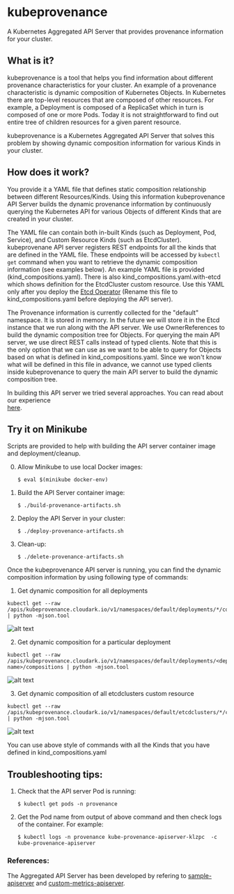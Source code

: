 # kubeprovenance

A Kubernetes Aggregated API Server that provides provenance information for your cluster.


## What is it?

kubeprovenance is a tool that helps you find information about different provenance characteristics
for your cluster. An example of a provenance characteristic is dynamic composition of Kubernetes Objects. 
In Kubernetes there are top-level resources that are composed of other resources. 
For example, a Deployment is composed of a ReplicaSet which in turn is composed of one or more Pods. 
Today it is not straightforward to find out entire tree of children resources for a given parent resource.

kubeprovenance is a Kubernetes Aggregated API Server that solves this problem by showing
dynamic composition information for various Kinds in your cluster. 


## How does it work?

You provide it a YAML file that defines static composition relationship between different Resources/Kinds.
Using this information kubeprovenance API Server builds the dynamic provenance information by 
continuously querying the Kubernetes API for various Objects of different Kinds that are created in your cluster.

The YAML file can contain both in-built Kinds (such as Deployment, Pod, Service), and
Custom Resource Kinds (such as EtcdCluster).
kubeprovenane API server registers REST endpoints for all the kinds that are defined in the YAML file.
These endpoints will be accessed by `kubectl get` command when you want to retrieve the dynamic
composition information (see examples below). An example YAML file is provided (kind_compositions.yaml).
There is also kind_compositions.yaml.with-etcd which shows definition for the EtcdCluster custom resource.
Use this YAML only after you deploy the [Etcd Operator](https://github.com/coreos/etcd-operator)
(Rename this file to kind_compositions.yaml before deploying the API server).

The Provenance information is currently collected for the "default" namespace.
It is stored in memory. In the future we will store it in the Etcd instance that we run along with
the API server. We use OwnerReferences to build the dynamic composition tree for Objects.
For querying the main API server, we use direct REST calls instead of typed clients. 
Note that this is the only option that we can use as we want to be able to query for Objects 
based on what is defined in kind_compositions.yaml.
Since we won't know what will be defined in this file in advance, we cannot use typed clients inside
kubeprovenance to query the main API server to build the dynamic composition tree.

In building this API server we tried several approaches. You can read about our experience  
[here](https://medium.com/@cloudark/our-journey-in-building-a-kubernetes-aggregated-api-server-29a4f9c1de22).


## Try it on Minikube


Scripts are provided to help with building the API server container image and deployment/cleanup.

0) Allow Minikube to use local Docker images: 

   `$ eval $(minikube docker-env)`


1) Build the API Server container image:

   `$ ./build-provenance-artifacts.sh`

2) Deploy the API Server in your cluster:

   `$ ./deploy-provenance-artifacts.sh`

3) Clean-up:

    `$ ./delete-provenance-artifacts.sh`


Once the kubeprovenance API server is running, you can find the dynamic composition information by using following type of commands:


1) Get dynamic composition for all deployments

```
kubectl get --raw /apis/kubeprovenance.cloudark.io/v1/namespaces/default/deployments/*/compositions | python -mjson.tool
```

![alt text](https://github.com/cloud-ark/kubeprovenance/raw/master/docs/deployments.png)


2) Get dynamic composition for a particular deployment

```
kubectl get --raw /apis/kubeprovenance.cloudark.io/v1/namespaces/default/deployments/<dep-name>/compositions | python -mjson.tool
```

![alt text](https://github.com/cloud-ark/kubeprovenance/raw/master/docs/hello-minikube-deployment.png)


3) Get dynamic composition of all etcdclusters custom resource

```
kubectl get --raw /apis/kubeprovenance.cloudark.io/v1/namespaces/default/etcdclusters/*/compositions | python -mjson.tool
```

![alt text](https://github.com/cloud-ark/kubeprovenance/raw/master/docs/etcd-clusters.png)

You can use above style of commands with all the Kinds that you have defined in kind_compositions.yaml


## Troubleshooting tips:

1) Check that the API server Pod is running: 

   `$ kubectl get pods -n provenance`

2) Get the Pod name from output of above command and then check logs of the container.
   For example:

   `$ kubectl logs -n provenance kube-provenance-apiserver-klzpc  -c kube-provenance-apiserver`


### References:

The Aggregated API Server has been developed by refering to [sample-apiserver](https://github.com/kubernetes/sample-apiserver)
and [custom-metrics-apiserver](https://github.com/kubernetes-incubator/custom-metrics-apiserver).
